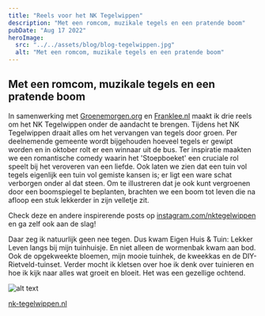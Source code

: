 ```yaml
---
title: "Reels voor het NK Tegelwippen"
description: "Met een romcom, muzikale tegels en een pratende boom"
pubDate: "Aug 17 2022"
heroImage:
  src: "../../assets/blog/blog-tegelwippen.jpg"
  alt: "Met een romcom, muzikale tegels en een pratende boom"
---
```


## Met een romcom, muzikale tegels en een pratende boom

In samenwerking met [Groenemorgen.org](https:/groenemorgen.org "Groenemorgen") en [Franklee.nl](https:/franklee.nl "Franklee") maakt ik drie reels om het NK Tegelwippen onder de aandacht te brengen. Tijdens het NK Tegelwippen draait alles om het vervangen van tegels door groen. Per deelnemende gemeente wordt bijgehouden hoeveel tegels er gewipt worden en in oktober rolt er een winnaar uit de bus. Ter inspiratie maakten we een romantische comedy waarin het 'Stoepboeket' een cruciale rol speelt bij het veroveren van een liefde. Ook laten we zien dat een tuin vol tegels eigenlijk een tuin vol gemiste kansen is; er ligt een ware schat verborgen onder al dat steen. Om te illustreren dat je ook kunt vergroenen door een boomspiegel te beplanten, brachten we een boom tot leven die na afloop een stuk lekkerder in zijn velletje zit.

Check deze en andere inspirerende posts op [instagram.com/nktegelwippen](https:/instagram.com/nktegelwippen "instagram.com/nktegelwippen") en ga zelf ook aan de slag!

Daar zeg ik natuurlijk geen nee tegen. Dus kwam Eigen Huis & Tuin: Lekker Leven langs bij mijn tuinhuisje. En niet alleen de wormenbak kwam aan bod. Ook de opgekweekte bloemen, mijn mooie tuinhek, de kweekkas en de DIY-Rietveld-tuinset. Verder mocht ik kletsen over hoe ik denk over tuinieren en hoe ik kijk naar alles wat groeit en bloeit. Het was een gezellige ochtend.

![alt text](/blog-tegelwippen-image.jpg "NK Tegelwippen")

[nk-tegelwippen.nl](https:/nk-tegelwippen.nl "nk-tegelwippen.nl")
